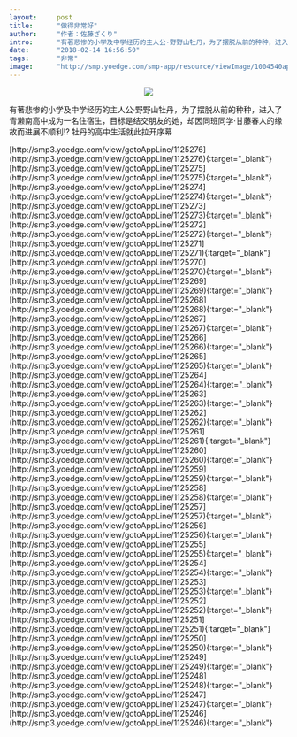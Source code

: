 ```yaml
---
layout:     post
title:      "做得非常好"
author:     "作者：佐藤ざくり"
intro:      "有著悲惨的小学及中学经历的主人公·野野山牡丹，为了摆脱从前的种种，进入了青濑南高中成为一名住宿生，目标是结交朋友的她，却因同班同学·甘藤春人的缘故而进展不顺利!? 牡丹的高中生活就此拉开序幕"
date:       "2018-02-14 16:56:50"
tags:       "非常"
image:      "http://smp.yoedge.com/smp-app/resource/viewImage/1004540appline.png"
---
```

<div style="text-align: center">
<p><img src="http://smp.yoedge.com/smp-app/resource/viewImage/1004540appline.png"/></p>
</div>
<p class="post-meta">
<span>有著悲惨的小学及中学经历的主人公·野野山牡丹，为了摆脱从前的种种，进入了青濑南高中成为一名住宿生，目标是结交朋友的她，却因同班同学·甘藤春人的缘故而进展不顺利!? 牡丹的高中生活就此拉开序幕</span>
</p>
[http://smp3.yoedge.com/view/gotoAppLine/1125276](http://smp3.yoedge.com/view/gotoAppLine/1125276){:target="_blank"}
[http://smp3.yoedge.com/view/gotoAppLine/1125275](http://smp3.yoedge.com/view/gotoAppLine/1125275){:target="_blank"}
[http://smp3.yoedge.com/view/gotoAppLine/1125274](http://smp3.yoedge.com/view/gotoAppLine/1125274){:target="_blank"}
[http://smp3.yoedge.com/view/gotoAppLine/1125273](http://smp3.yoedge.com/view/gotoAppLine/1125273){:target="_blank"}
[http://smp3.yoedge.com/view/gotoAppLine/1125272](http://smp3.yoedge.com/view/gotoAppLine/1125272){:target="_blank"}
[http://smp3.yoedge.com/view/gotoAppLine/1125271](http://smp3.yoedge.com/view/gotoAppLine/1125271){:target="_blank"}
[http://smp3.yoedge.com/view/gotoAppLine/1125270](http://smp3.yoedge.com/view/gotoAppLine/1125270){:target="_blank"}
[http://smp3.yoedge.com/view/gotoAppLine/1125269](http://smp3.yoedge.com/view/gotoAppLine/1125269){:target="_blank"}
[http://smp3.yoedge.com/view/gotoAppLine/1125268](http://smp3.yoedge.com/view/gotoAppLine/1125268){:target="_blank"}
[http://smp3.yoedge.com/view/gotoAppLine/1125267](http://smp3.yoedge.com/view/gotoAppLine/1125267){:target="_blank"}
[http://smp3.yoedge.com/view/gotoAppLine/1125266](http://smp3.yoedge.com/view/gotoAppLine/1125266){:target="_blank"}
[http://smp3.yoedge.com/view/gotoAppLine/1125265](http://smp3.yoedge.com/view/gotoAppLine/1125265){:target="_blank"}
[http://smp3.yoedge.com/view/gotoAppLine/1125264](http://smp3.yoedge.com/view/gotoAppLine/1125264){:target="_blank"}
[http://smp3.yoedge.com/view/gotoAppLine/1125263](http://smp3.yoedge.com/view/gotoAppLine/1125263){:target="_blank"}
[http://smp3.yoedge.com/view/gotoAppLine/1125262](http://smp3.yoedge.com/view/gotoAppLine/1125262){:target="_blank"}
[http://smp3.yoedge.com/view/gotoAppLine/1125261](http://smp3.yoedge.com/view/gotoAppLine/1125261){:target="_blank"}
[http://smp3.yoedge.com/view/gotoAppLine/1125260](http://smp3.yoedge.com/view/gotoAppLine/1125260){:target="_blank"}
[http://smp3.yoedge.com/view/gotoAppLine/1125259](http://smp3.yoedge.com/view/gotoAppLine/1125259){:target="_blank"}
[http://smp3.yoedge.com/view/gotoAppLine/1125258](http://smp3.yoedge.com/view/gotoAppLine/1125258){:target="_blank"}
[http://smp3.yoedge.com/view/gotoAppLine/1125257](http://smp3.yoedge.com/view/gotoAppLine/1125257){:target="_blank"}
[http://smp3.yoedge.com/view/gotoAppLine/1125256](http://smp3.yoedge.com/view/gotoAppLine/1125256){:target="_blank"}
[http://smp3.yoedge.com/view/gotoAppLine/1125255](http://smp3.yoedge.com/view/gotoAppLine/1125255){:target="_blank"}
[http://smp3.yoedge.com/view/gotoAppLine/1125254](http://smp3.yoedge.com/view/gotoAppLine/1125254){:target="_blank"}
[http://smp3.yoedge.com/view/gotoAppLine/1125253](http://smp3.yoedge.com/view/gotoAppLine/1125253){:target="_blank"}
[http://smp3.yoedge.com/view/gotoAppLine/1125252](http://smp3.yoedge.com/view/gotoAppLine/1125252){:target="_blank"}
[http://smp3.yoedge.com/view/gotoAppLine/1125251](http://smp3.yoedge.com/view/gotoAppLine/1125251){:target="_blank"}
[http://smp3.yoedge.com/view/gotoAppLine/1125250](http://smp3.yoedge.com/view/gotoAppLine/1125250){:target="_blank"}
[http://smp3.yoedge.com/view/gotoAppLine/1125249](http://smp3.yoedge.com/view/gotoAppLine/1125249){:target="_blank"}
[http://smp3.yoedge.com/view/gotoAppLine/1125248](http://smp3.yoedge.com/view/gotoAppLine/1125248){:target="_blank"}
[http://smp3.yoedge.com/view/gotoAppLine/1125247](http://smp3.yoedge.com/view/gotoAppLine/1125247){:target="_blank"}
[http://smp3.yoedge.com/view/gotoAppLine/1125246](http://smp3.yoedge.com/view/gotoAppLine/1125246){:target="_blank"}


